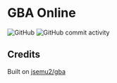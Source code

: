 # GBA Online

![GitHub](https://img.shields.io/github/license/uravgcatboy/gba?style=for-the-badge)
![GitHub commit activity](https://img.shields.io/github/commit-activity/m/uravgcatboy/gba?style=for-the-badge)

## Credits

Built on <a href="https://github.com/jsemu2/gba">jsemu2/gba</a>
